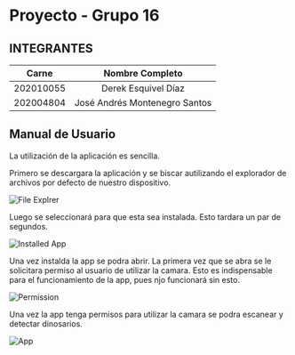 # Proyecto - Grupo 16

## INTEGRANTES

|   Carne   |        Nombre Completo        |
| :-------: | :---------------------------: |
| 202010055 |      Derek Esquivel Díaz      |
| 202004804 | José Andrés Montenegro Santos |

## Manual de Usuario

La utilización de la aplicación es sencilla.

Primero se descargara la aplicación y se biscar autilizando el explorador de archivos por defecto de nuestro dispositivo.

![File Explrer](./Imagenes/3.jpeg)

Luego se seleccionará para que esta sea instalada. Esto tardara un par de segundos.

![Installed App](./Imagenes/4.jpeg)

Una vez instalda la app se podra abrir. La primera vez que se abra se le solicitara permiso al usuario de utilizar la camara. Esto es indispensable para el funcionamiento de la app, pues njo funcionará sin esto.

![Permission](./Imagenes/5.jpeg)

Una vez la app tenga permisos para utilizar la camara se podra escanear y detectar dinosarios.

![App](./Imagenes/6.jpeg)
